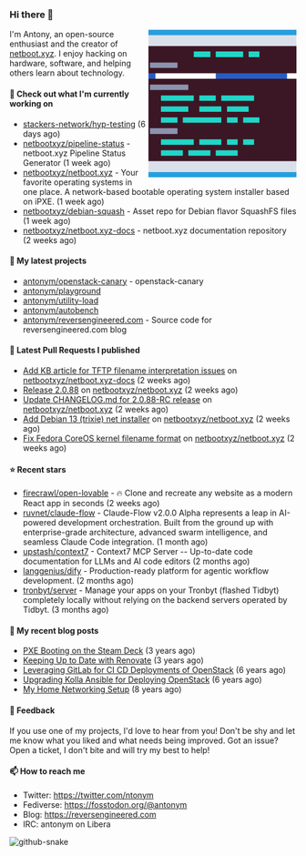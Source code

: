 
### Hi there 👋

<img align="right" src="https://raw.githubusercontent.com/antonym/antonym/master/assets/nbxyz.png" width="260">

I'm Antony, an open-source enthusiast and the creator of [netboot.xyz](https://netboot.xyz). I enjoy 
hacking on hardware, software, and helping others learn about technology. 

#### 👷 Check out what I'm currently working on

- [stackers-network/hyp-testing](https://github.com/stackers-network/hyp-testing) (6 days ago)
- [netbootxyz/pipeline-status](https://github.com/netbootxyz/pipeline-status) - netboot.xyz Pipeline Status Generator (1 week ago)
- [netbootxyz/netboot.xyz](https://github.com/netbootxyz/netboot.xyz) - Your favorite operating systems in one place.  A network-based bootable operating system installer based on iPXE. (1 week ago)
- [netbootxyz/debian-squash](https://github.com/netbootxyz/debian-squash) - Asset repo for Debian flavor SquashFS files (1 week ago)
- [netbootxyz/netboot.xyz-docs](https://github.com/netbootxyz/netboot.xyz-docs) - netboot.xyz documentation repository (2 weeks ago)

#### 🌱 My latest projects

- [antonym/openstack-canary](https://github.com/antonym/openstack-canary) - openstack-canary
- [antonym/playground](https://github.com/antonym/playground)
- [antonym/utility-load](https://github.com/antonym/utility-load)
- [antonym/autobench](https://github.com/antonym/autobench)
- [antonym/reversengineered.com](https://github.com/antonym/reversengineered.com) - Source code for reversengineered.com blog

#### 🔨 Latest Pull Requests I published

- [Add KB article for TFTP filename interpretation issues](https://github.com/netbootxyz/netboot.xyz-docs/pull/150) on [netbootxyz/netboot.xyz-docs](https://github.com/netbootxyz/netboot.xyz-docs) (2 weeks ago)
- [Release 2.0.88](https://github.com/netbootxyz/netboot.xyz/pull/1659) on [netbootxyz/netboot.xyz](https://github.com/netbootxyz/netboot.xyz) (2 weeks ago)
- [Update CHANGELOG.md for 2.0.88-RC release](https://github.com/netbootxyz/netboot.xyz/pull/1658) on [netbootxyz/netboot.xyz](https://github.com/netbootxyz/netboot.xyz) (2 weeks ago)
- [Add Debian 13 (trixie) net installer](https://github.com/netbootxyz/netboot.xyz/pull/1657) on [netbootxyz/netboot.xyz](https://github.com/netbootxyz/netboot.xyz) (2 weeks ago)
- [Fix Fedora CoreOS kernel filename format](https://github.com/netbootxyz/netboot.xyz/pull/1656) on [netbootxyz/netboot.xyz](https://github.com/netbootxyz/netboot.xyz) (2 weeks ago)

#### ⭐ Recent stars

- [firecrawl/open-lovable](https://github.com/firecrawl/open-lovable) - 🔥 Clone and recreate any website as a modern React app in seconds (2 weeks ago)
- [ruvnet/claude-flow](https://github.com/ruvnet/claude-flow) - Claude-Flow v2.0.0 Alpha represents a leap in AI-powered development orchestration. Built from the ground up with enterprise-grade architecture, advanced swarm intelligence, and seamless Claude Code integration. (1 month ago)
- [upstash/context7](https://github.com/upstash/context7) - Context7 MCP Server -- Up-to-date code documentation for LLMs and AI code editors (2 months ago)
- [langgenius/dify](https://github.com/langgenius/dify) - Production-ready platform for agentic workflow development. (2 months ago)
- [tronbyt/server](https://github.com/tronbyt/server) - Manage your apps on your Tronbyt (flashed Tidbyt) completely locally without relying on the backend servers operated by Tidbyt. (3 months ago)

#### 📜 My recent blog posts

- [PXE Booting on the Steam Deck](https://www.reversengineered.com/2022/08/02/pxe-booting-on-the-steam-deck/) (3 years ago)
- [Keeping Up to Date with Renovate](https://www.reversengineered.com/2022/03/13/keeping-up-to-date-with-renovate/) (3 years ago)
- [Leveraging GitLab for CI CD Deployments of OpenStack](https://www.reversengineered.com/2019/08/13/leveraging-gitlab-for-ci-cd-deployments-of-openstack/) (6 years ago)
- [Upgrading Kolla Ansible for Deploying OpenStack](https://www.reversengineered.com/2019/05/10/upgrading-kolla-ansible-for-deploying-openstack/) (6 years ago)
- [My Home Networking Setup](https://www.reversengineered.com/2017/07/29/my-home-networking-setup/) (8 years ago)

#### 💬 Feedback

If you use one of my projects, I'd love to hear from you! Don't be shy and let me know what you liked
and what needs being improved. Got an issue? Open a ticket, I don't bite and will try my best to help!

#### 📫 How to reach me

- Twitter: https://twitter.com/ntonym
- Fediverse: https://fosstodon.org/@antonym
- Blog: https://reversengineered.com
- IRC: antonym on Libera
<picture>
  <source media="(prefers-color-scheme: dark)" srcset="https://raw.githubusercontent.com/antonym/antonym/output/github-contribution-grid-snake-dark.svg" />
  <source media="(prefers-color-scheme: light)" srcset="https://raw.githubusercontent.com/antonym/antonym/output/github-contribution-grid-snake.svg" />
  <img alt="github-snake" src="github-snake.svg" />
</picture>
